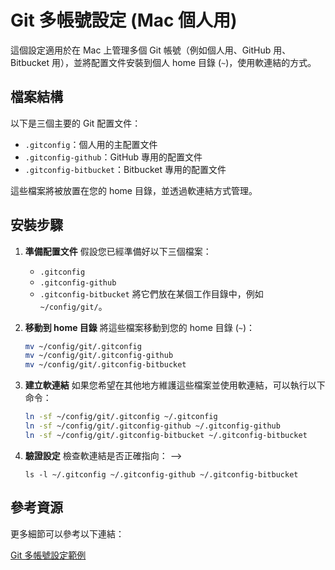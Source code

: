 <!--
 * @Author: michael.hung hon0612@gmail.com
 * @Date: 2025-03-31 17:04:13
 * @LastEditors: michael.hung hon0612@gmail.com
 * @LastEditTime: 2025-04-01 09:49:32
 * @FilePath: /config/README.md
 * @Description: 这是默认设置,请设置`customMade`, 打开koroFileHeader查看配置 进行设置: https://github.com/OBKoro1/koro1FileHeader/wiki/%E9%85%8D%E7%BD%AE
-->
# Git 多帳號設定 (Mac 個人用)

這個設定適用於在 Mac 上管理多個 Git 帳號（例如個人用、GitHub 用、Bitbucket 用），並將配置文件安裝到個人 home 目錄 (`~`)，使用軟連結的方式。

## 檔案結構

以下是三個主要的 Git 配置文件：

- `.gitconfig`：個人用的主配置文件
- `.gitconfig-github`：GitHub 專用的配置文件
- `.gitconfig-bitbucket`：Bitbucket 專用的配置文件

這些檔案將被放置在您的 home 目錄，並透過軟連結方式管理。

## 安裝步驟

1. **準備配置文件**
   假設您已經準備好以下三個檔案：
   - `.gitconfig`
   - `.gitconfig-github`
   - `.gitconfig-bitbucket`
   將它們放在某個工作目錄中，例如 `~/config/git/`。

2. **移動到 home 目錄**
   將這些檔案移動到您的 home 目錄 (`~`)：
   ```bash
   mv ~/config/git/.gitconfig 
   mv ~/config/git/.gitconfig-github
   mv ~/config/git/.gitconfig-bitbucket
   ```
3. **建立軟連結**
   如果您希望在其他地方維護這些檔案並使用軟連結，可以執行以下命令：
   ```bash
   ln -sf ~/config/git/.gitconfig ~/.gitconfig
   ln -sf ~/config/git/.gitconfig-github ~/.gitconfig-github
   ln -sf ~/config/git/.gitconfig-bitbucket ~/.gitconfig-bitbucket
   ```
4. **驗證設定**
   檢查軟連結是否正確指向： -->
   ```
   ls -l ~/.gitconfig ~/.gitconfig-github ~/.gitconfig-bitbucket
   ```

## 參考資源
   更多細節可以參考以下連結：

   [Git 多帳號設定範例](https://gist.github.com/lazyeg/546ec99767de1f0e43d93b442508614d)
